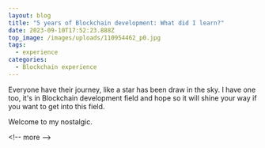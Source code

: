 ```yaml
---
layout: blog
title: "5 years of Blockchain development: What did I learn?"
date: 2023-09-10T17:52:23.888Z
top_image: /images/uploads/110954462_p0.jpg
tags:
  - experience
categories:
  - Blockchain experience
---
```

Everyone have their journey, like a star has been draw in the sky. I have one too, it's in Blockchain development field and hope so it will shine your way if you want to get into this field.

Welcome to my nostalgic.

<﻿!-- more -->
